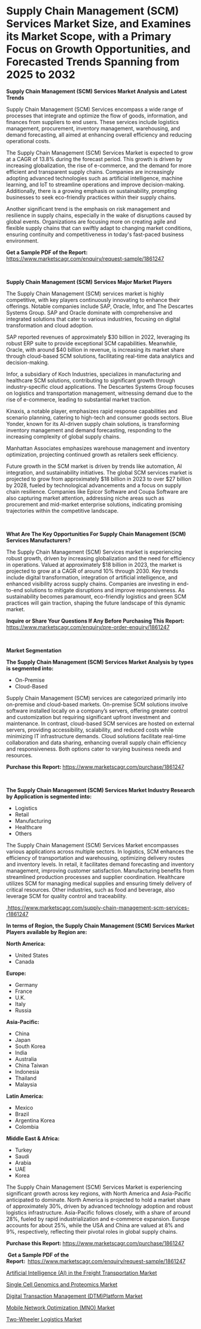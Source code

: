 <p><h1>Supply Chain Management (SCM) Services Market Size, and Examines its Market Scope, with a Primary Focus on Growth Opportunities, and Forecasted Trends Spanning from 2025 to 2032</h1></p><p><strong>Supply Chain Management (SCM) Services Market Analysis and Latest Trends</strong></p>
<p><p>Supply Chain Management (SCM) Services encompass a wide range of processes that integrate and optimize the flow of goods, information, and finances from suppliers to end users. These services include logistics management, procurement, inventory management, warehousing, and demand forecasting, all aimed at enhancing overall efficiency and reducing operational costs. </p><p>The Supply Chain Management (SCM) Services Market is expected to grow at a CAGR of 13.8% during the forecast period. This growth is driven by increasing globalization, the rise of e-commerce, and the demand for more efficient and transparent supply chains. Companies are increasingly adopting advanced technologies such as artificial intelligence, machine learning, and IoT to streamline operations and improve decision-making. Additionally, there is a growing emphasis on sustainability, prompting businesses to seek eco-friendly practices within their supply chains. </p><p>Another significant trend is the emphasis on risk management and resilience in supply chains, especially in the wake of disruptions caused by global events. Organizations are focusing more on creating agile and flexible supply chains that can swiftly adapt to changing market conditions, ensuring continuity and competitiveness in today's fast-paced business environment.</p></p>
<p><strong>Get a Sample PDF of the Report:&nbsp;</strong> <a href="https://www.marketscagr.com/enquiry/request-sample/1861247?utm_campaign=1848&utm_medium=2&utm_source=Github&utm_content=ia&utm_term=11032025&utm_id=supply-chain-management-scm-services">https://www.marketscagr.com/enquiry/request-sample/1861247</a></p>
<p>&nbsp;</p>
<p><strong>Supply Chain Management (SCM) Services Major Market Players</strong></p>
<p><p>The Supply Chain Management (SCM) services market is highly competitive, with key players continuously innovating to enhance their offerings. Notable companies include SAP, Oracle, Infor, and The Descartes Systems Group. SAP and Oracle dominate with comprehensive and integrated solutions that cater to various industries, focusing on digital transformation and cloud adoption.</p><p>SAP reported revenues of approximately $30 billion in 2022, leveraging its robust ERP suite to provide exceptional SCM capabilities. Meanwhile, Oracle, with around $40 billion in revenue, is increasing its market share through cloud-based SCM solutions, facilitating real-time data analytics and decision-making.</p><p>Infor, a subsidiary of Koch Industries, specializes in manufacturing and healthcare SCM solutions, contributing to significant growth through industry-specific cloud applications. The Descartes Systems Group focuses on logistics and transportation management, witnessing demand due to the rise of e-commerce, leading to substantial market traction.</p><p>Kinaxis, a notable player, emphasizes rapid response capabilities and scenario planning, catering to high-tech and consumer goods sectors. Blue Yonder, known for its AI-driven supply chain solutions, is transforming inventory management and demand forecasting, responding to the increasing complexity of global supply chains.</p><p>Manhattan Associates emphasizes warehouse management and inventory optimization, projecting continued growth as retailers seek efficiency.</p><p>Future growth in the SCM market is driven by trends like automation, AI integration, and sustainability initiatives. The global SCM services market is projected to grow from approximately $18 billion in 2023 to over $27 billion by 2028, fueled by technological advancements and a focus on supply chain resilience. Companies like Epicor Software and Coupa Software are also capturing market attention, addressing niche areas such as procurement and mid-market enterprise solutions, indicating promising trajectories within the competitive landscape.</p></p>
<p>&nbsp;</p>
<p><strong>What Are The Key Opportunities For Supply Chain Management (SCM) Services Manufacturers?</strong></p>
<p><p>The Supply Chain Management (SCM) Services market is experiencing robust growth, driven by increasing globalization and the need for efficiency in operations. Valued at approximately $18 billion in 2023, the market is projected to grow at a CAGR of around 10% through 2030. Key trends include digital transformation, integration of artificial intelligence, and enhanced visibility across supply chains. Companies are investing in end-to-end solutions to mitigate disruptions and improve responsiveness. As sustainability becomes paramount, eco-friendly logistics and green SCM practices will gain traction, shaping the future landscape of this dynamic market.</p></p>
<p><strong>Inquire or Share Your Questions If Any Before Purchasing This Report:</strong> <a href="https://www.marketscagr.com/enquiry/pre-order-enquiry/1861247?utm_campaign=1848&utm_medium=2&utm_source=Github&utm_content=ia&utm_term=11032025&utm_id=supply-chain-management-scm-services">https://www.marketscagr.com/enquiry/pre-order-enquiry/1861247</a></p>
<p>&nbsp;</p>
<p><strong>Market Segmentation</strong></p>
<p><strong>The Supply Chain Management (SCM) Services Market Analysis by types is segmented into:</strong></p>
<p><ul><li>On-Premise</li><li>Cloud-Based</li></ul></p>
<p><p>Supply Chain Management (SCM) services are categorized primarily into on-premise and cloud-based markets. On-premise SCM solutions involve software installed locally on a company’s servers, offering greater control and customization but requiring significant upfront investment and maintenance. In contrast, cloud-based SCM services are hosted on external servers, providing accessibility, scalability, and reduced costs while minimizing IT infrastructure demands. Cloud solutions facilitate real-time collaboration and data sharing, enhancing overall supply chain efficiency and responsiveness. Both options cater to varying business needs and resources.</p></p>
<p><strong>Purchase this Report:&nbsp;</strong><a href="https://www.marketscagr.com/purchase/1861247?utm_campaign=1848&utm_medium=2&utm_source=Github&utm_content=ia&utm_term=11032025&utm_id=supply-chain-management-scm-services">https://www.marketscagr.com/purchase/1861247</a></p>
<p>&nbsp;</p>
<p><strong>The Supply Chain Management (SCM) Services Market Industry Research by Application is segmented into:</strong></p>
<p><ul><li>Logistics</li><li>Retail</li><li>Manufacturing</li><li>Healthcare</li><li>Others</li></ul></p>
<p><p>The Supply Chain Management (SCM) Services Market encompasses various applications across multiple sectors. In logistics, SCM enhances the efficiency of transportation and warehousing, optimizing delivery routes and inventory levels. In retail, it facilitates demand forecasting and inventory management, improving customer satisfaction. Manufacturing benefits from streamlined production processes and supplier coordination. Healthcare utilizes SCM for managing medical supplies and ensuring timely delivery of critical resources. Other industries, such as food and beverage, also leverage SCM for quality control and traceability.</p></p>
<p><a href="https://www.marketscagr.com/supply-chain-management-scm-services-r1861247?utm_campaign=1848&utm_medium=2&utm_source=Github&utm_content=ia&utm_term=11032025&utm_id=supply-chain-management-scm-services">&nbsp;https://www.marketscagr.com/supply-chain-management-scm-services-r1861247</a></p>
<p><strong>In terms of Region, the Supply Chain Management (SCM) Services Market Players available by Region are:</strong></p>
<p>
    <p> <strong> North America: </strong>
        <ul>
            <li>United States</li>
            <li>Canada</li>
        </ul>
        </p> 
    <p> <strong> Europe: </strong>
        <ul>
            <li>Germany</li>
            <li>France</li>
            <li>U.K.</li>
            <li>Italy</li>
            <li>Russia</li>
        </ul>
        </p> 
    <p> <strong> Asia-Pacific: </strong>
        <ul>
            <li>China</li>
            <li>Japan</li>
            <li>South Korea</li>
            <li>India</li>
            <li>Australia</li>
            <li>China Taiwan</li>
            <li>Indonesia</li>
            <li>Thailand</li>
            <li>Malaysia</li>
        </ul>
        </p> 
    <p> <strong> Latin America: </strong>
        <ul>
            <li>Mexico</li>
            <li>Brazil</li>
            <li>Argentina Korea</li>
            <li>Colombia</li>
        </ul>
        </p> 
    <p> <strong> Middle East & Africa: </strong>
        <ul>
            <li>Turkey</li>
            <li>Saudi</li>
            <li>Arabia</li>
            <li>UAE</li>
            <li>Korea</li>
        </ul>
    </p>
    </p>
<p><p>The Supply Chain Management (SCM) Services Market is experiencing significant growth across key regions, with North America and Asia-Pacific anticipated to dominate. North America is projected to hold a market share of approximately 30%, driven by advanced technology adoption and robust logistics infrastructure. Asia-Pacific follows closely, with a share of around 28%, fueled by rapid industrialization and e-commerce expansion. Europe accounts for about 25%, while the USA and China are valued at 8% and 9%, respectively, reflecting their pivotal roles in global supply chains.</p></p>
<p><strong>Purchase this Report: </strong><a href="https://www.marketscagr.com/purchase/1861247?utm_campaign=1848&utm_medium=2&utm_source=Github&utm_content=ia&utm_term=11032025&utm_id=supply-chain-management-scm-services">https://www.marketscagr.com/purchase/1861247</a></p>
<p>&nbsp;<strong>Get a Sample PDF of the Report:&nbsp;&nbsp;</strong><a href="https://www.marketscagr.com/enquiry/request-sample/1861247?utm_campaign=1848&utm_medium=2&utm_source=Github&utm_content=ia&utm_term=11032025&utm_id=supply-chain-management-scm-services">https://www.marketscagr.com/enquiry/request-sample/1861247</a></p>
<p><strong></strong></p>
<p><p><a href="https://github.com/pelahotayabe/Market-Research-Report-List-1/blob/main/artificial-intelligence-ai-in-the-freight-transportation-market.md?utm_campaign=1848&utm_medium=2&utm_source=Github&utm_content=ia&utm_term=11032025&utm_id=supply-chain-management-scm-services">Artificial Intelligence (AI) in the Freight Transportation Market</a></p><p><a href="https://github.com/elitasvimal/Market-Research-Report-List-1/blob/main/single-cell-genomics-and-proteomics-market.md?utm_campaign=1848&utm_medium=2&utm_source=Github&utm_content=ia&utm_term=11032025&utm_id=supply-chain-management-scm-services">Single Cell Genomics and Proteomics Market</a></p><p><a href="https://github.com/raeezkenedz/Market-Research-Report-List-1/blob/main/digital-transaction-management-dtmplatform-market.md?utm_campaign=1848&utm_medium=2&utm_source=Github&utm_content=ia&utm_term=11032025&utm_id=supply-chain-management-scm-services">Digital Transaction Management (DTM)Platform Market</a></p><p><a href="https://github.com/meuskocov/Market-Research-Report-List-1/blob/main/mobile-network-optimization-mno-market.md?utm_campaign=1848&utm_medium=2&utm_source=Github&utm_content=ia&utm_term=11032025&utm_id=supply-chain-management-scm-services">Mobile Network Optimization (MNO) Market</a></p><p><a href="https://github.com/genayziben/Market-Research-Report-List-1/blob/main/two-wheeler-logistics-market.md?utm_campaign=1848&utm_medium=2&utm_source=Github&utm_content=ia&utm_term=11032025&utm_id=supply-chain-management-scm-services">Two-Wheeler Logistics Market</a></p></p>